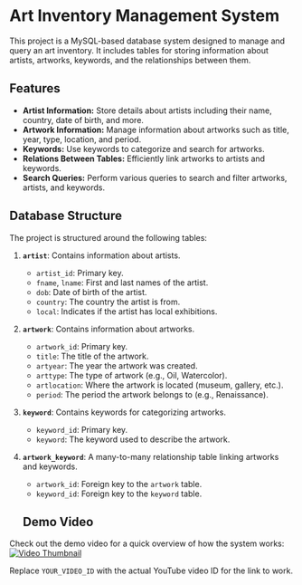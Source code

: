 # Art Inventory Management System

This project is a MySQL-based database system designed to manage and query an art inventory. It includes tables for storing information about artists, artworks, keywords, and the relationships between them.

## Features

- **Artist Information:** Store details about artists including their name, country, date of birth, and more.
- **Artwork Information:** Manage information about artworks such as title, year, type, location, and period.
- **Keywords:** Use keywords to categorize and search for artworks.
- **Relations Between Tables:** Efficiently link artworks to artists and keywords.
- **Search Queries:** Perform various queries to search and filter artworks, artists, and keywords.

## Database Structure

The project is structured around the following tables:

1. **`artist`**: Contains information about artists.
   - `artist_id`: Primary key.
   - `fname`, `lname`: First and last names of the artist.
   - `dob`: Date of birth of the artist.
   - `country`: The country the artist is from.
   - `local`: Indicates if the artist has local exhibitions.

2. **`artwork`**: Contains information about artworks.
   - `artwork_id`: Primary key.
   - `title`: The title of the artwork.
   - `artyear`: The year the artwork was created.
   - `arttype`: The type of artwork (e.g., Oil, Watercolor).
   - `artlocation`: Where the artwork is located (museum, gallery, etc.).
   - `period`: The period the artwork belongs to (e.g., Renaissance).

3. **`keyword`**: Contains keywords for categorizing artworks.
   - `keyword_id`: Primary key.
   - `keyword`: The keyword used to describe the artwork.

4. **`artwork_keyword`**: A many-to-many relationship table linking artworks and keywords.
   - `artwork_id`: Foreign key to the `artwork` table.
   - `keyword_id`: Foreign key to the `keyword` table.
   ## Demo Video

Check out the demo video for a quick overview of how the system works:  
[![Video Thumbnail]()]([https://www.youtube.com/watch?v=YOUR_VIDEO_ID](https://www.loom.com/share/5ced74821f5546e18030ffd4bb4dd2d1?sid=e0748943-5724-4e1b-a20b-96929b3758b3))

Replace `YOUR_VIDEO_ID` with the actual YouTube video ID for the link to work.

